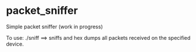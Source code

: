 # packet_sniffer
Simple packet sniffer (work in progress)

To use: ./sniff <device name> ==> sniffs and hex dumps all packets received on the specified device.
